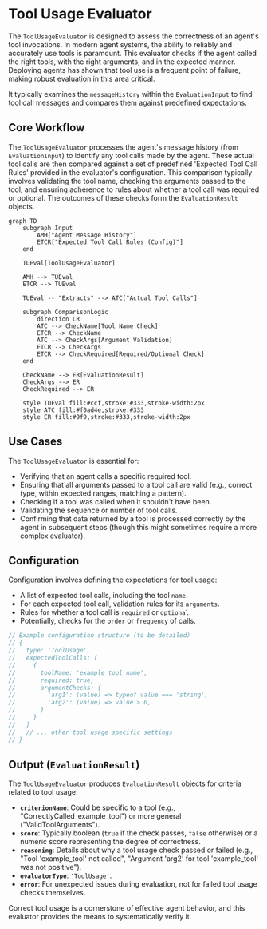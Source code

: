 # Tool Usage Evaluator

The `ToolUsageEvaluator` is designed to assess the correctness of an agent's tool invocations. In modern agent systems, the ability to reliably and accurately use tools is paramount. This evaluator checks if the agent called the right tools, with the right arguments, and in the expected manner. Deploying agents has shown that tool use is a frequent point of failure, making robust evaluation in this area critical.

It typically examines the `messageHistory` within the `EvaluationInput` to find tool call messages and compares them against predefined expectations.

## Core Workflow

The `ToolUsageEvaluator` processes the agent's message history (from `EvaluationInput`) to identify any tool calls made by the agent. These actual tool calls are then compared against a set of predefined 'Expected Tool Call Rules' provided in the evaluator's configuration. This comparison typically involves validating the tool name, checking the arguments passed to the tool, and ensuring adherence to rules about whether a tool call was required or optional. The outcomes of these checks form the `EvaluationResult` objects.

```mermaid
graph TD
    subgraph Input
        AMH["Agent Message History"]
        ETCR["Expected Tool Call Rules (Config)"]
    end

    TUEval[ToolUsageEvaluator]

    AMH --> TUEval
    ETCR --> TUEval

    TUEval -- "Extracts" --> ATC["Actual Tool Calls"]
    
    subgraph ComparisonLogic
        direction LR
        ATC --> CheckName[Tool Name Check]
        ETCR --> CheckName
        ATC --> CheckArgs[Argument Validation]
        ETCR --> CheckArgs
        ETCR --> CheckRequired[Required/Optional Check]
    end

    CheckName --> ER[EvaluationResult]
    CheckArgs --> ER
    CheckRequired --> ER

    style TUEval fill:#ccf,stroke:#333,stroke-width:2px
    style ATC fill:#f0ad4e,stroke:#333
    style ER fill:#9f9,stroke:#333,stroke-width:2px
```

## Use Cases

The `ToolUsageEvaluator` is essential for:

*   Verifying that an agent calls a specific required tool.
*   Ensuring that all arguments passed to a tool call are valid (e.g., correct type, within expected ranges, matching a pattern).
*   Checking if a tool was called when it shouldn't have been.
*   Validating the sequence or number of tool calls.
*   Confirming that data returned by a tool is processed correctly by the agent in subsequent steps (though this might sometimes require a more complex evaluator).

## Configuration

Configuration involves defining the expectations for tool usage:

*   A list of expected tool calls, including the tool `name`.
*   For each expected tool call, validation rules for its `arguments`.
*   Rules for whether a tool call is `required` or `optional`.
*   Potentially, checks for the `order` or `frequency` of calls.

```typescript
// Example configuration structure (to be detailed)
// {
//   type: 'ToolUsage',
//   expectedToolCalls: [
//     {
//       toolName: 'example_tool_name',
//       required: true,
//       argumentChecks: {
//         'arg1': (value) => typeof value === 'string',
//         'arg2': (value) => value > 0,
//       }
//     }
//   ]
//   // ... other tool usage specific settings
// }
```

## Output (`EvaluationResult`)

The `ToolUsageEvaluator` produces `EvaluationResult` objects for criteria related to tool usage:

*   **`criterionName`**: Could be specific to a tool (e.g., "CorrectlyCalled_example_tool") or more general ("ValidToolArguments").
*   **`score`**: Typically boolean (`true` if the check passes, `false` otherwise) or a numeric score representing the degree of correctness.
*   **`reasoning`**: Details about why a tool usage check passed or failed (e.g., "Tool 'example_tool' not called", "Argument 'arg2' for tool 'example_tool' was not positive").
*   **`evaluatorType`**: `'ToolUsage'`.
*   **`error`**: For unexpected issues during evaluation, not for failed tool usage checks themselves.

Correct tool usage is a cornerstone of effective agent behavior, and this evaluator provides the means to systematically verify it. 